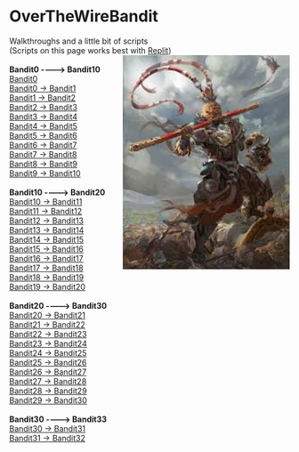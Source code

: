 # OverTheWireBandit
Walkthroughs and a little bit of scripts
<br>
(Scripts on this page works best with [Replit](https://replit.com/~))
<img align = "right" src = "https://github.com/R0T1N00M/OverTheWireBandit/blob/main/mokey%20stuff.jpg" width=300>
<br>
<br>
**Bandit0 ----> Bandit10**
<br>
[Bandit0](https://github.com/R0T1N00M/OverTheWireBandit/blob/main/Bandit0%20challenge.md)
<br>
[Bandit0 -> Bandit1](https://github.com/R0T1N00M/OverTheWireBandit/blob/main/Bandit1%20challenge.md)
<br>
[Bandit1 -> Bandit2](https://github.com/R0T1N00M/OverTheWireBandit/blob/main/Bandit2%20challenge.md)
<br>
[Bandit2 -> Bandit3](https://github.com/R0T1N00M/OverTheWireBandit/blob/main/Bandit3%20challenge.md)
<br>
[Bandit3 -> Bandit4](https://github.com/R0T1N00M/OverTheWireBandit/blob/main/Bandit4%20challenge.md)
<br>
[Bandit4 -> Bandit5](https://github.com/R0T1N00M/OverTheWireBandit/blob/main/Bandit5%20challenge.md)
<br>
[Bandit5 -> Bandit6](https://github.com/R0T1N00M/OverTheWireBandit/blob/main/Bandit6%20challenge.md)
<br>
[Bandit6 -> Bandit7](https://github.com/R0T1N00M/OverTheWireBandit/blob/main/Bandit7%20challenge.md)
<br>
[Bandit7 -> Bandit8](https://github.com/R0T1N00M/OverTheWireBandit/blob/main/Bandit8%20challenge.md)
<br>
[Bandit8 -> Bandit9](https://github.com/R0T1N00M/OverTheWireBandit/blob/main/Bandit9%20challenge.md)
<br>
[Bandit9 -> Bandit10](https://github.com/R0T1N00M/OverTheWireBandit/blob/main/Bandit10%20challenge.md)
<br>
<br>
**Bandit10 ----> Bandit20**
<br>
[Bandit10 -> Bandit11](https://github.com/R0T1N00M/OverTheWireBandit/blob/main/Bandit11%20challenge.md)
<br>
[Bandit11 -> Bandit12](https://github.com/R0T1N00M/OverTheWireBandit/blob/main/Bandit12%20challenge.md)
<br>
[Bandit12 -> Bandit13](https://github.com/R0T1N00M/OverTheWireBandit/blob/main/Bandit13%20challenge.md)
<br>
[Bandit13 -> Bandit14](https://github.com/R0T1N00M/OverTheWireBandit/blob/main/Bandit14%20challenge.md)
<br>
[Bandit14 -> Bandit15](https://github.com/R0T1N00M/OverTheWireBandit/blob/main/Bandit15%20challenge.md)
<br>
[Bandit15 -> Bandit16](https://github.com/R0T1N00M/OverTheWireBandit/blob/main/Bandit16%20challenge.md)
<br>
[Bandit16 -> Bandit17](https://github.com/R0T1N00M/OverTheWireBandit/blob/main/Bandit17%20challenge.md)
<br>
[Bandit17 -> Bandit18](https://github.com/R0T1N00M/OverTheWireBandit/blob/main/Bandit18%20challenge.md)
<br>
[Bandit18 -> Bandit19](https://github.com/R0T1N00M/OverTheWireBandit/blob/main/Bandit19%20challenge.md)
<br>
[Bandit19 -> Bandit20](https://github.com/R0T1N00M/OverTheWireBandit/blob/main/Bandit20%20challenge.md)
<br>
<br>
**Bandit20 ----> Bandit30**
<br>
[Bandit20 -> Bandit21](https://github.com/R0T1N00M/OverTheWireBandit/blob/main/Bandit21%20challenge.md)
<br>
[Bandit21 -> Bandit22](https://github.com/R0T1N00M/OverTheWireBandit/blob/main/Bandit22%20challenge.md)
<br>
[Bandit22 -> Bandit23](https://github.com/R0T1N00M/OverTheWireBandit/blob/main/Bandit23%20challenge.md)
<br>
[Bandit23 -> Bandit24](https://github.com/R0T1N00M/OverTheWireBandit/blob/main/Bandit24%20challenge.md)
<br>
[Bandit24 -> Bandit25](https://github.com/R0T1N00M/OverTheWireBandit/blob/main/Bandit25%20challenge.md)
<br>
[Bandit25 -> Bandit26](https://github.com/R0T1N00M/OverTheWireBandit/blob/main/Bandit26%20challenge.md)
<br>
[Bandit26 -> Bandit27](https://github.com/R0T1N00M/OverTheWireBandit/blob/main/Bandit27%20challenge.md)
<br>
[Bandit27 -> Bandit28](https://github.com/R0T1N00M/OverTheWireBandit/blob/main/Bandit28%20challenge.md)
<br>
[Bandit28 -> Bandit29](https://github.com/R0T1N00M/OverTheWireBandit/blob/main/Bandit29%20challenge.md)
<br>
[Bandit29 -> Bandit30](https://github.com/R0T1N00M/OverTheWireBandit/blob/main/Bandit30%20challenge.md)
<br>
<br>
**Bandit30 ----> Bandit33**
<br>
[Bandit30 -> Bandit31](https://github.com/R0T1N00M/OverTheWireBandit/blob/main/Bandit31%20challenge.md)
<br>
[Bandit31 -> Bandit32]()

